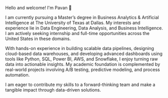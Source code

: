 Hello and welcome! I'm Pavan 👋

I am currently pursuing a Master’s degree in Business Analytics & Artificial Intelligence at The University of Texas at Dallas. My interests and experience lie in Data Engineering, Data Analysis, and Business Intelligence. I am actively seeking internship and full-time opportunities across the United States in these domains.

With hands-on experience in building scalable data pipelines, designing cloud-based data warehouses, and developing advanced dashboards using tools like Python, SQL, Power BI, AWS, and Snowflake, I enjoy turning raw data into actionable insights. My academic foundation is complemented by real-world projects involving A/B testing, predictive modeling, and process automation.

I am eager to contribute my skills to a forward-thinking team and make a tangible impact through data-driven solutions.
